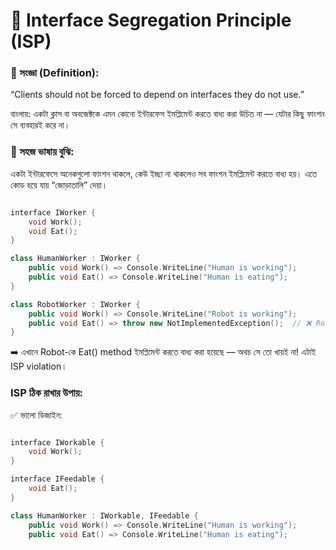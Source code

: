 # 📘 Interface Segregation Principle (ISP)

### 📌 সংজ্ঞা (Definition):

“Clients should not be forced to depend on interfaces they do not use.”

বাংলায়: একটা ক্লাস বা অবজেক্টকে এমন কোনো ইন্টারফেস ইমপ্লিমেন্ট করতে বাধ্য করা উচিত না — যেটার কিছু ফাংশন সে ব্যবহারই করে না।

### 🎯 সহজ ভাষায় বুঝি:

একটা ইন্টারফেসে অনেকগুলো ফাংশন থাকলে, কেউ ইচ্ছা না থাকলেও সব ফাংশন ইমপ্লিমেন্ট করতে বাধ্য হয়।
এতে কোড হয়ে যায় “জোড়াতালি” দেয়া।

```cpp

interface IWorker {
    void Work();
    void Eat();
}

class HumanWorker : IWorker {
    public void Work() => Console.WriteLine("Human is working");
    public void Eat() => Console.WriteLine("Human is eating");
}

class RobotWorker : IWorker {
    public void Work() => Console.WriteLine("Robot is working");
    public void Eat() => throw new NotImplementedException();  // ❌ Robot তো খায় না!
}


```

➡️ এখানে Robot-কে Eat() method ইমপ্লিমেন্ট করতে বাধ্য করা হয়েছে — অথচ সে তো খায়ই না!
এটাই ISP violation।

### ISP ঠিক রাখার উপায়:

✅ ভালো ডিজাইন:

```cpp

interface IWorkable {
    void Work();
}

interface IFeedable {
    void Eat();
}

class HumanWorker : IWorkable, IFeedable {
    public void Work() => Console.WriteLine("Human is working");
    public void Eat() => Console.WriteLine("Human is eating");
```
